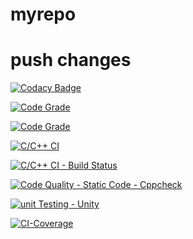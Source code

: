 # myrepo

# push changes

[![Codacy Badge](https://app.codacy.com/project/badge/Grade/75a14192e9fa462fadcaccb1aecad573)](https://www.codacy.com/gh/Khushbu-Majithia-261406/myrepo/dashboard?utm_source=github.com&amp;utm_medium=referral&amp;utm_content=Khushbu-Majithia-261406/myrepo&amp;utm_campaign=Badge_Grade)


[![Code Grade](<BADGE-LINK>)](https://www.code-inspector.com/project/21204/status/svg)



[![Code Grade](https://www.code-inspector.com/project/21204/status/svg)](https://frontend.code-inspector.com/public/project/21204/myrepo/dashboard)

[![C/C++ CI](https://github.com/Khushbu-Majithia-261406/myrepo/actions/workflows/c-build.yml/badge.svg)](https://github.com/Khushbu-Majithia-261406/myrepo/actions/workflows/c-build.yml)

[![C/C++ CI - Build Status](https://github.com/Khushbu-Majithia-261406/myrepo/actions/workflows/c-build.yml/badge.svg)](https://github.com/Khushbu-Majithia-261406/myrepo/actions/workflows/c-build.yml)


[![Code Quality - Static Code - Cppcheck](https://github.com/Khushbu-Majithia-261406/myrepo/actions/workflows/cppcheck.yml/badge.svg)](https://github.com/Khushbu-Majithia-261406/myrepo/actions/workflows/cppcheck.yml)


[![unit Testing - Unity](https://github.com/Khushbu-Majithia-261406/myrepo/actions/workflows/unity.yml/badge.svg)](https://github.com/Khushbu-Majithia-261406/myrepo/actions/workflows/unity.yml)

[![CI-Coverage](https://github.com/Khushbu-Majithia-261406/myrepo/actions/workflows/coverage.yml/badge.svg)](https://github.com/Khushbu-Majithia-261406/myrepo/actions/workflows/coverage.yml)
